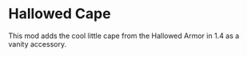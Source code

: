 # Hallowed Cape
This mod adds the cool little cape from the Hallowed Armor in 1.4 as a vanity accessory.
